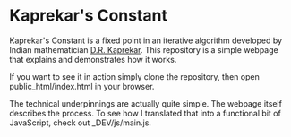 Kaprekar's Constant
===================

Kaprekar's Constant is a fixed point in an iterative algorithm developed by Indian mathematician [D.R. Kaprekar](https://en.wikipedia.org/wiki/D._R._Kaprekar). This repository is a simple webpage that explains and demonstrates how it works.

If you want to see it in action simply clone the repository, then open public_html/index.html in your browser.

The technical underpinnings are actually quite simple. The webpage itself describes the process. To see how I translated that into a functional bit of JavaScript, check out _DEV/js/main.js.